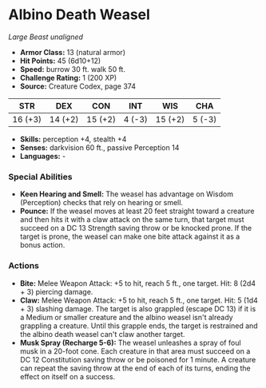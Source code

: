 # Albino Death Weasel

*Large* *Beast* *unaligned*

- **Armor Class:** 13 (natural armor)
- **Hit Points:** 45 (6d10+12)
- **Speed:** burrow 30 ft. walk 50 ft.
- **Challenge Rating:** 1 (200 XP)
- **Source:** Creature Codex, page 374

| STR | DEX | CON | INT | WIS | CHA |
| --- | --- | --- | --- | --- | --- |
| 16 (+3) | 14 (+2) | 15 (+2) | 4 (-3) | 15 (+2) | 5 (-3) |

- **Skills:** perception +4, stealth +4
- **Senses:** darkvision 60 ft., passive Perception 14
- **Languages:** -

### Special Abilities

- **Keen Hearing and Smell:** The weasel has advantage on Wisdom (Perception) checks that rely on hearing or smell.
- **Pounce:** If the weasel moves at least 20 feet straight toward a creature and then hits it with a claw attack on the same turn, that target must succeed on a DC 13 Strength saving throw or be knocked prone. If the target is prone, the weasel can make one bite attack against it as a bonus action.

### Actions

- **Bite:** Melee Weapon Attack: +5 to hit, reach 5 ft., one target. Hit: 8 (2d4 + 3) piercing damage.
- **Claw:** Melee Weapon Attack: +5 to hit, reach 5 ft., one target. Hit: 5 (1d4 + 3) slashing damage. The target is also grappled (escape DC 13) if it is a Medium or smaller creature and the albino weasel isn't already grappling a creature. Until this grapple ends, the target is restrained and the albino death weasel can't claw another target.
- **Musk Spray (Recharge 5-6):** The weasel unleashes a spray of foul musk in a 20-foot cone. Each creature in that area must succeed on a DC 12 Constitution saving throw or be poisoned for 1 minute. A creature can repeat the saving throw at the end of each of its turns, ending the effect on itself on a success.


